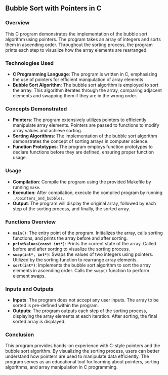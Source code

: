 ## Bubble Sort with Pointers in C

### Overview
This C program demonstrates the implementation of the bubble sort algorithm using pointers. The program takes an array of integers and sorts them in ascending order. Throughout the sorting process, the program prints each step to visualize how the array elements are rearranged.

### Technologies Used
- **C Programming Language**: The program is written in C, emphasizing the use of pointers for efficient manipulation of array elements.
- **Bubble Sort Algorithm**: The bubble sort algorithm is employed to sort the array. This algorithm iterates through the array, comparing adjacent elements and swapping them if they are in the wrong order.

### Concepts Demonstrated
- **Pointers**: The program extensively utilizes pointers to efficiently manipulate array elements. Pointers are passed to functions to modify array values and achieve sorting.
- **Sorting Algorithms**: The implementation of the bubble sort algorithm demonstrates the concept of sorting arrays in computer science.
- **Function Prototypes**: The program employs function prototypes to declare functions before they are defined, ensuring proper function usage.

### Usage
- **Compilation**: Compile the program using the provided Makefile by running `make`.
- **Execution**: After compilation, execute the compiled program by running `./pointers_and_bubbles`.
- **Output**: The program will display the original array, followed by each step of the sorting process, and finally, the sorted array.

### Functions Overview
- **`main()`**: The entry point of the program. Initializes the array, calls sorting functions, and prints the array before and after sorting.
- **`printValues(const int*)`**: Prints the current state of the array. Called before and after sorting to visualize the sorting process.
- **`swap(int*, int*)`**: Swaps the values of two integers using pointers. Utilized by the sorting function to rearrange array elements.
- **`sort(int*)`**: Implements the bubble sort algorithm to sort the array elements in ascending order. Calls the `swap()` function to perform element swaps.

### Inputs and Outputs
- **Inputs**: The program does not accept any user inputs. The array to be sorted is pre-defined within the program.
- **Outputs**: The program outputs each step of the sorting process, displaying the array elements at each iteration. After sorting, the final sorted array is displayed.

### Conclusion
This program provides hands-on experience with C-style pointers and the bubble sort algorithm. By visualizing the sorting process, users can better understand how pointers are used to manipulate data efficiently. The program serves as an educational tool for learning about pointers, sorting algorithms, and array manipulation in C programming.
